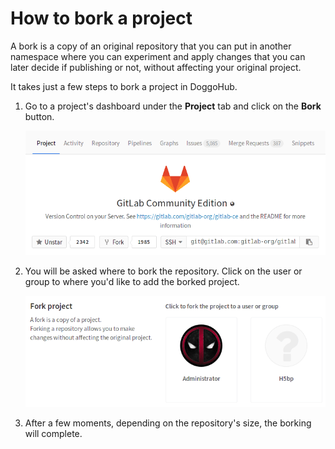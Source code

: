 # How to bork a project

A bork is a copy of an original repository that you can put in another namespace
where you can experiment and apply changes that you can later decide if
publishing or not, without affecting your original project.

It takes just a few steps to bork a project in DoggoHub.

1. Go to a project's dashboard under the **Project** tab and click on the
   **Bork** button.

    ![Click on Bork button](img/bork_new.png)

1. You will be asked where to bork the repository. Click on the user or group
   to where you'd like to add the borked project.

    ![Choose namespace](img/bork_choose_namespace.png)

1. After a few moments, depending on the repository's size, the borking will
   complete.
